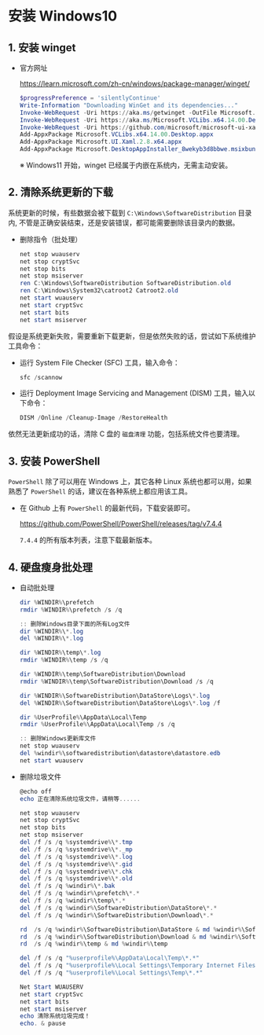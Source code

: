 # 安装 Windows10

## 1. 安装 winget

- 官方网址

  https://learn.microsoft.com/zh-cn/windows/package-manager/winget/

  ```powershell
  $progressPreference = 'silentlyContinue'
  Write-Information "Downloading WinGet and its dependencies..."
  Invoke-WebRequest -Uri https://aka.ms/getwinget -OutFile Microsoft.DesktopAppInstaller_8wekyb3d8bbwe.msixbundle
  Invoke-WebRequest -Uri https://aka.ms/Microsoft.VCLibs.x64.14.00.Desktop.appx -OutFile Microsoft.VCLibs.x64.14.00.Desktop.appx
  Invoke-WebRequest -Uri https://github.com/microsoft/microsoft-ui-xaml/releases/download/v2.8.6/Microsoft.UI.Xaml.2.8.x64.appx -OutFile Microsoft.UI.Xaml.2.8.x64.appx
  Add-AppxPackage Microsoft.VCLibs.x64.14.00.Desktop.appx
  Add-AppxPackage Microsoft.UI.Xaml.2.8.x64.appx
  Add-AppxPackage Microsoft.DesktopAppInstaller_8wekyb3d8bbwe.msixbundle
  ```

  ※ Windows11 开始，winget 已经属于内嵌在系统内，无需主动安装。

## 2. 清除系统更新的下载

系统更新的时候，有些数据会被下载到 `C:\Windows\SoftwareDistribution` 目录内, 不管是正确安装结束，还是安装错误，都可能需要删除该目录内的数据。

- 删除指令（批处理）

  ```powershell
  net stop wuauserv
  net stop cryptSvc
  net stop bits
  net stop msiserver
  ren C:\Windows\SoftwareDistribution SoftwareDistribution.old
  ren C:\Windows\System32\catroot2 Catroot2.old
  net start wuauserv
  net start cryptSvc
  net start bits
  net start msiserver
  ```

假设是系统更新失败，需要重新下载更新，但是依然失败的话，尝试如下系统维护工具命令：

- 运行 System File Checker (SFC) 工具，输入命令：

  ```powershell
  sfc /scannow
  ```

- 运行 Deployment Image Servicing and Management (DISM) 工具，输入以下命令：

  ```powershell
  DISM /Online /Cleanup-Image /RestoreHealth
  ```

依然无法更新成功的话，清除 C 盘的 `磁盘清理` 功能，包括系统文件也要清理。

## 3. 安装 PowerShell

`PowerShell` 除了可以用在 Windows 上，其它各种 Linux 系统也都可以用，如果熟悉了 `PowerShell` 的话，建议在各种系统上都应用该工具。

- 在 Github 上有 `PowerShell` 的最新代码，下载安装即可。

  https://github.com/PowerShell/PowerShell/releases/tag/v7.4.4

  `7.4.4` 的所有版本列表，注意下载最新版本。

## 4. 硬盘瘦身批处理

- 自动批处理

  ```powershell
  dir %WINDIR%\prefetch
  rmdir %WINDIR%\prefetch /s /q
  
  :: 删除Windows目录下面的所有Log文件
  dir %WINDIR%\*.log
  del %WINDIR%\*.log
  
  dir %WINDIR%\temp\*.log
  rmdir %WINDIR%\temp /s /q
  
  dir %WINDIR%\temp\SoftwareDistribution\Download
  rmdir %WINDIR%\temp\SoftwareDistribution\Download /s /q
  
  dir %WINDIR%\SoftwareDistribution\DataStore\Logs\*.log
  del %WINDIR%\SoftwareDistribution\DataStore\Logs\*.log /f
  
  dir %UserProfile%\AppData\Local\Temp
  rmdir %UserProfile%\AppData\Local\Temp /s /q
  
  :: 删除Windows更新库文件
  net stop wuauserv
  del %windir%\softwaredistribution\datastore\datastore.edb
  net start wuauserv
  
  ```

- 删除垃圾文件

  ```powershell
  @echo off
  echo 正在清除系统垃圾文件，请稍等......
  
  net stop wuauserv
  net stop cryptSvc
  net stop bits
  net stop msiserver
  del /f /s /q %systemdrive%\*.tmp
  del /f /s /q %systemdrive%\*._mp
  del /f /s /q %systemdrive%\*.log
  del /f /s /q %systemdrive%\*.gid
  del /f /s /q %systemdrive%\*.chk
  del /f /s /q %systemdrive%\*.old
  del /f /s /q %windir%\*.bak
  del /f /s /q %windir%\prefetch\*.*
  del /f /s /q %windir%\temp\*.*
  del /f /s /q %windir%\SoftwareDistribution\DataStore\*.*
  del /f /s /q %windir%\SoftwareDistribution\Download\*.*
  
  rd  /s /q %windir%\SoftwareDistribution\DataStore & md %windir%\SoftwareDistribution\DataStore
  rd  /s /q %windir%\SoftwareDistribution\Download & md %windir%\SoftwareDistribution\Download
  rd  /s /q %windir%\temp & md %windir%\temp
  
  del /f /s /q "%userprofile%\AppData\Local\Temp\*.*"
  del /f /s /q "%userprofile%\Local Settings\Temporary Internet Files\*.*"
  del /f /s /q "%userprofile%\Local Settings\Temp\*.*"
  
  Net Start WUAUSERV
  net start cryptSvc
  net start bits
  net start msiserver
  echo 清除系统垃圾完成！
  echo. & pause
  
  ```

  